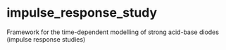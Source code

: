 # impulse_response_study
Framework for the time-dependent modelling of strong acid-base diodes (impulse response studies)
